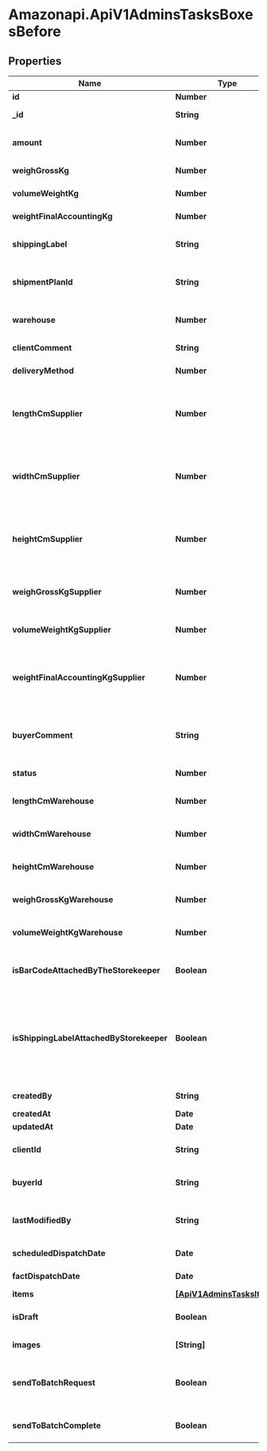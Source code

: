 # Amazonapi.ApiV1AdminsTasksBoxesBefore

## Properties

Name | Type | Description | Notes
------------ | ------------- | ------------- | -------------
**id** | **Number** | ID коробки | [optional] 
**_id** | **String** | GUID коробки в БД | [optional] 
**amount** | **Number** | сколько таких же коробок в одной коробке | [optional] 
**weighGrossKg** | **Number** | Общий вес кг коробки | [optional] 
**volumeWeightKg** | **Number** | Объемный вес (подсчет) | [optional] 
**weightFinalAccountingKg** | **Number** | Наибольший вес (подсчет) | [optional] 
**shippingLabel** | **String** | Ссылка на наклейку для коробки | [optional] 
**shipmentPlanId** | **String** | Ид шипмент плана ( не обязательное поле) | [optional] 
**warehouse** | **Number** | id склада - склады куда отправляют  | [optional] 
**clientComment** | **String** | Комментарий к коробке | [optional] 
**deliveryMethod** | **Number** | Метод доставки - 1: Air , 2: Sea | [optional] 
**lengthCmSupplier** | **Number** | Размеры которые назвал поставщик при заказе ( могут отличаться с реальными). | [optional] 
**widthCmSupplier** | **Number** | Размеры которые назвал поставщик при заказе ( могут отличаться с реальными). | [optional] 
**heightCmSupplier** | **Number** | Размеры которые назвал поставщик при заказе ( могут отличаться с реальными). | [optional] 
**weighGrossKgSupplier** | **Number** | Общий вес кг коробки который назвал поставщик. | [optional] 
**volumeWeightKgSupplier** | **Number** | id склада - склады куда отправляют  | [optional] 
**weightFinalAccountingKgSupplier** | **Number** | Наибольший вес (подсчет) (что большее объемный или обычный вес) у поставщика. | [optional] 
**buyerComment** | **String** | Объемный вес (подсчет) на размерах от поставщика (формула) | [optional] 
**status** | **Number** | Текущий статус коробки. | [optional] 
**lengthCmWarehouse** | **Number** | Что фактически пришло на склад. Кладовщик. | [optional] 
**widthCmWarehouse** | **Number** | Что фактически пришло на склад. Кладовщик. | [optional] 
**heightCmWarehouse** | **Number** | Что фактически пришло на склад. Кладовщик. | [optional] 
**weighGrossKgWarehouse** | **Number** | Что фактически пришло на склад. Кладовщик. | [optional] 
**volumeWeightKgWarehouse** | **Number** | Что фактически пришло на склад. Кладовщик. | [optional] 
**isBarCodeAttachedByTheStorekeeper** | **Boolean** | Прикреплен ли баркод к коробке сотрудником склада. | [optional] 
**isShippingLabelAttachedByStorekeeper** | **Boolean** | Поле будет указывать на то что при решении задачи сторкипером на обновление коробок что он проклеил шиппинг лейбл. | [optional] 
**createdBy** | **String** | Тот кто создал коробку. | [optional] 
**createdAt** | **Date** | Дата создания | [optional] 
**updatedAt** | **Date** | Дата обновления | [optional] 
**clientId** | **String** | Клиент кто или для кого создана коробка. | [optional] 
**buyerId** | **String** | Байер взявший коробку в работу. | [optional] 
**lastModifiedBy** | **String** | GUID любого, кто последний редактировал коробку. | [optional] 
**scheduledDispatchDate** | **Date** | Запланированная дата отправки. | [optional] 
**factDispatchDate** | **Date** | Запланированная дата доставки. | [optional] 
**items** | [**[ApiV1AdminsTasksItems]**](ApiV1AdminsTasksItems.md) | Массив коробок. | [optional] 
**isDraft** | **Boolean** | true - если создаем черновик заказа. | [optional] 
**images** | **[String]** | Массив ссылок на фотографии. | [optional] 
**sendToBatchRequest** | **Boolean** | Сделан ли запрос на отправку коробки в партию. | [optional] 
**sendToBatchComplete** | **Boolean** | Отправлена ли коробка в партию. | [optional] 


